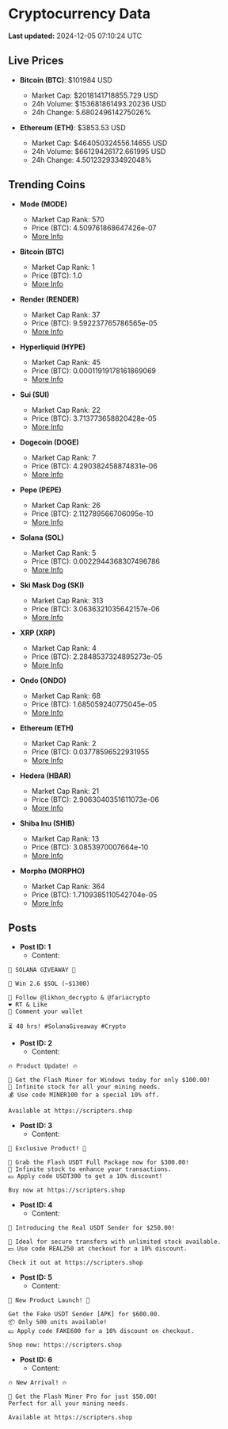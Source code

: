 # Cryptocurrency Data

**Last updated:** 2024-12-05 07:10:24 UTC

## Live Prices
- **Bitcoin (BTC)**: $101984 USD
  - Market Cap: $2018141718855.729 USD
  - 24h Volume: $153681861493.20236 USD
  - 24h Change: 5.680249614275026%

- **Ethereum (ETH)**: $3853.53 USD
  - Market Cap: $464050324556.14655 USD
  - 24h Volume: $66129426172.661995 USD
  - 24h Change: 4.501232933492048%

## Trending Coins
- **Mode (MODE)**
  - Market Cap Rank: 570
  - Price (BTC): 4.509761868647426e-07
  - [More Info](https://www.coingecko.com/en/coins/mode)

- **Bitcoin (BTC)**
  - Market Cap Rank: 1
  - Price (BTC): 1.0
  - [More Info](https://www.coingecko.com/en/coins/bitcoin)

- **Render (RENDER)**
  - Market Cap Rank: 37
  - Price (BTC): 9.592237765786565e-05
  - [More Info](https://www.coingecko.com/en/coins/render)

- **Hyperliquid (HYPE)**
  - Market Cap Rank: 45
  - Price (BTC): 0.00011919178161869069
  - [More Info](https://www.coingecko.com/en/coins/hyperliquid)

- **Sui (SUI)**
  - Market Cap Rank: 22
  - Price (BTC): 3.713773658820428e-05
  - [More Info](https://www.coingecko.com/en/coins/sui)

- **Dogecoin (DOGE)**
  - Market Cap Rank: 7
  - Price (BTC): 4.290382458874831e-06
  - [More Info](https://www.coingecko.com/en/coins/dogecoin)

- **Pepe (PEPE)**
  - Market Cap Rank: 26
  - Price (BTC): 2.112789566706095e-10
  - [More Info](https://www.coingecko.com/en/coins/pepe)

- **Solana (SOL)**
  - Market Cap Rank: 5
  - Price (BTC): 0.0022944368307496786
  - [More Info](https://www.coingecko.com/en/coins/solana)

- **Ski Mask Dog (SKI)**
  - Market Cap Rank: 313
  - Price (BTC): 3.0636321035642157e-06
  - [More Info](https://www.coingecko.com/en/coins/ski-mask-dog)

- **XRP (XRP)**
  - Market Cap Rank: 4
  - Price (BTC): 2.2848537324895273e-05
  - [More Info](https://www.coingecko.com/en/coins/xrp)

- **Ondo (ONDO)**
  - Market Cap Rank: 68
  - Price (BTC): 1.685059240775045e-05
  - [More Info](https://www.coingecko.com/en/coins/ondo)

- **Ethereum (ETH)**
  - Market Cap Rank: 2
  - Price (BTC): 0.03778596522931955
  - [More Info](https://www.coingecko.com/en/coins/ethereum)

- **Hedera (HBAR)**
  - Market Cap Rank: 21
  - Price (BTC): 2.9063040351611073e-06
  - [More Info](https://www.coingecko.com/en/coins/hedera)

- **Shiba Inu (SHIB)**
  - Market Cap Rank: 13
  - Price (BTC): 3.0853970007664e-10
  - [More Info](https://www.coingecko.com/en/coins/shiba-inu)

- **Morpho (MORPHO)**
  - Market Cap Rank: 364
  - Price (BTC): 1.7109385110542704e-05
  - [More Info](https://www.coingecko.com/en/coins/morpho)

## Posts
- **Post ID: 1**
  - Content:
```
🚀 SOLANA GIVEAWAY 🚀

🎁 Win 2.6 $SOL (~$1300)

🤝 Follow @likhon_decrypto & @fariacrypto
❤️ RT & Like
💬 Comment your wallet

⏳ 48 hrs! #SolanaGiveaway #Crypto
```

- **Post ID: 2**
  - Content:
```
🔥 Product Update! 🔥

🚀 Get the Flash Miner for Windows today for only $100.00!
🔋 Infinite stock for all your mining needs.
💰 Use code MINER100 for a special 10% off.

Available at https://scripters.shop
```

- **Post ID: 3**
  - Content:
```
🎁 Exclusive Product! 🎁

💸 Grab the Flash USDT Full Package now for $300.00!
🎉 Infinite stock to enhance your transactions.
💵 Apply code USDT300 to get a 10% discount!

Buy now at https://scripters.shop
```

- **Post ID: 4**
  - Content:
```
💎 Introducing the Real USDT Sender for $250.00!

💼 Ideal for secure transfers with unlimited stock available.
💵 Use code REAL250 at checkout for a 10% discount.

Check it out at https://scripters.shop
```

- **Post ID: 5**
  - Content:
```
🚀 New Product Launch! 🚀

Get the Fake USDT Sender [APK] for $600.00.
📦 Only 500 units available!
💵 Apply code FAKE600 for a 10% discount on checkout.

Shop now: https://scripters.shop
```

- **Post ID: 6**
  - Content:
```
🔥 New Arrival! 🔥

💸 Get the Flash Miner Pro for just $50.00!
Perfect for all your mining needs.

Available at https://scripters.shop
```


